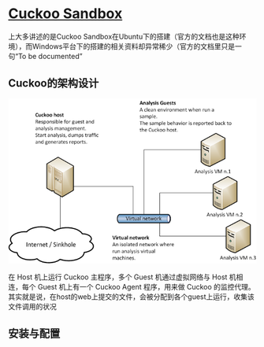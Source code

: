 # [Cuckoo Sandbox](https://cuckoosandbox.org/)

上大多讲述的是Cuckoo Sandbox在Ubuntu下的搭建（官方的文档也是这种环境），而Windows平台下的搭建的相关资料却异常稀少（官方的文档里只是一句“To be documented”

## Cuckoo的架构设计

<img src="./img/cuckoo-architecture-main.png">

在 Host 机上运行 Cuckoo 主程序，多个 Guest 机通过虚拟网络与 Host 机相连，每个 Guest 机上有一个 Cuckoo Agent 程序，用来做 Cuckoo 的监控代理。其实就是说，在host的web上提交的文件，会被分配到各个guest上运行，收集该文件调用的状况

## 安装与配置

